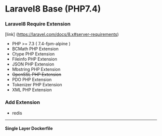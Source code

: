 # Laravel8 Base (PHP7.4)

### Laravel8 Require Extension

[link] (https://laravel.com/docs/8.x#server-requirements)

- PHP >= 7.3 ( 7.4-fpm-alpine )
- BCMath PHP Extension
- Ctype PHP Extension
- Fileinfo PHP Extension
- JSON PHP Extension
- Mbstring PHP Extension
- ~~OpenSSL PHP Extension~~
- PDO PHP Extension
- Tokenizer PHP Extension
- XML PHP Extension

### Add Extension

- redis

---

#### Single Layer Dockerfile
